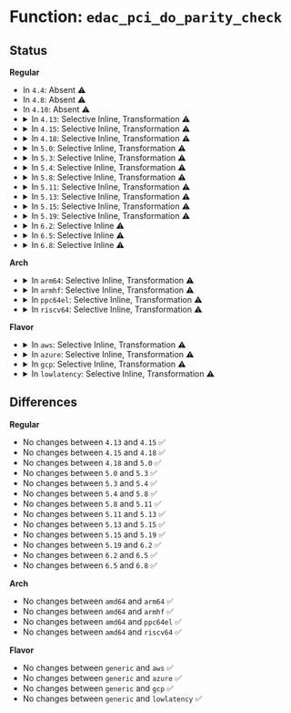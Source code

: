 # Function: <code>edac_pci_do_parity_check</code>

## Status
<b>Regular</b>
<ul>
<li>
In <code>4.4</code>: Absent ⚠️
</li>
<li>
In <code>4.8</code>: Absent ⚠️
</li>
<li>
In <code>4.10</code>: Absent ⚠️
</li>
<li>
<details>
<summary>In <code>4.13</code>: Selective Inline, Transformation ⚠️</summary>

```c
void edac_pci_do_parity_check();
```

**Collision:** Unique Global

**Inline:** Selective

**Transformation:** True

**Instances:**

```
In drivers/edac/edac_pci_sysfs.c (ffffffff8176045a)
Location: drivers/edac/edac_pci_sysfs.c:639
Inline: True
Inline callers:
  - drivers/edac/edac_pci_sysfs.c:edac_pci_handle_npe
  - drivers/edac/edac_pci_sysfs.c:edac_pci_handle_pe
Direct callers:
  - drivers/edac/edac_pci.c:edac_pci_generic_check
  - drivers/edac/edac_pci_sysfs.c:edac_pci_handle_npe
  - drivers/edac/edac_pci_sysfs.c:edac_pci_handle_pe
```
**Symbols:**

```
ffffffff81760380-ffffffff817603e5: edac_pci_do_parity_check.part.2 (STB_LOCAL)
ffffffff81760660-ffffffff8176067c: edac_pci_do_parity_check (STB_GLOBAL)
```
</details>
</li>
<li>
<details>
<summary>In <code>4.15</code>: Selective Inline, Transformation ⚠️</summary>

```c
void edac_pci_do_parity_check();
```

**Collision:** Unique Global

**Inline:** Selective

**Transformation:** True

**Instances:**

```
In drivers/edac/edac_pci_sysfs.c (ffffffff817d24ea)
Location: drivers/edac/edac_pci_sysfs.c:639
Inline: True
Inline callers:
  - drivers/edac/edac_pci_sysfs.c:edac_pci_handle_npe
  - drivers/edac/edac_pci_sysfs.c:edac_pci_handle_pe
Direct callers:
  - drivers/edac/edac_pci.c:edac_pci_generic_check
  - drivers/edac/edac_pci_sysfs.c:edac_pci_handle_npe
  - drivers/edac/edac_pci_sysfs.c:edac_pci_handle_pe
```
**Symbols:**

```
ffffffff817d2410-ffffffff817d2475: edac_pci_do_parity_check.part.2 (STB_LOCAL)
ffffffff817d26f0-ffffffff817d270c: edac_pci_do_parity_check (STB_GLOBAL)
```
</details>
</li>
<li>
<details>
<summary>In <code>4.18</code>: Selective Inline, Transformation ⚠️</summary>

```c
void edac_pci_do_parity_check();
```

**Collision:** Unique Global

**Inline:** Selective

**Transformation:** True

**Instances:**

```
In drivers/edac/edac_pci_sysfs.c (ffffffff8181b17e)
Location: drivers/edac/edac_pci_sysfs.c:639
Inline: True
Inline callers:
  - drivers/edac/edac_pci_sysfs.c:edac_pci_handle_npe
  - drivers/edac/edac_pci_sysfs.c:edac_pci_handle_pe
Direct callers:
  - drivers/edac/edac_pci.c:edac_pci_generic_check
  - drivers/edac/edac_pci_sysfs.c:edac_pci_handle_npe
  - drivers/edac/edac_pci_sysfs.c:edac_pci_handle_pe
```
**Symbols:**

```
ffffffff8181b0c0-ffffffff8181b11d: edac_pci_do_parity_check.part.4 (STB_LOCAL)
ffffffff8181b4e3-ffffffff8181b4ef: edac_pci_do_parity_check.part.4.cold.7 (STB_LOCAL)
ffffffff8181b370-ffffffff8181b38b: edac_pci_do_parity_check (STB_GLOBAL)
```
</details>
</li>
<li>
<details>
<summary>In <code>5.0</code>: Selective Inline, Transformation ⚠️</summary>

```c
void edac_pci_do_parity_check();
```

**Collision:** Unique Global

**Inline:** Selective

**Transformation:** True

**Instances:**

```
In drivers/edac/edac_pci_sysfs.c (ffffffff8184696e)
Location: drivers/edac/edac_pci_sysfs.c:639
Inline: True
Inline callers:
  - drivers/edac/edac_pci_sysfs.c:edac_pci_handle_npe
  - drivers/edac/edac_pci_sysfs.c:edac_pci_handle_pe
Direct callers:
  - drivers/edac/edac_pci.c:edac_pci_generic_check
  - drivers/edac/edac_pci_sysfs.c:edac_pci_handle_npe
  - drivers/edac/edac_pci_sysfs.c:edac_pci_handle_pe
```
**Symbols:**

```
ffffffff818468b0-ffffffff8184690d: edac_pci_do_parity_check.part.4 (STB_LOCAL)
ffffffff81846cd3-ffffffff81846cdf: edac_pci_do_parity_check.part.4.cold.6 (STB_LOCAL)
ffffffff81846b60-ffffffff81846b7b: edac_pci_do_parity_check (STB_GLOBAL)
```
</details>
</li>
<li>
<details>
<summary>In <code>5.3</code>: Selective Inline, Transformation ⚠️</summary>

```c
void edac_pci_do_parity_check();
```

**Collision:** Unique Global

**Inline:** Selective

**Transformation:** True

**Instances:**

```
In drivers/edac/edac_pci_sysfs.c (ffffffff8188970e)
Location: drivers/edac/edac_pci_sysfs.c:639
Inline: True
Inline callers:
  - drivers/edac/edac_pci_sysfs.c:edac_pci_handle_npe
  - drivers/edac/edac_pci_sysfs.c:edac_pci_handle_pe
Direct callers:
  - drivers/edac/edac_pci.c:edac_pci_generic_check
  - drivers/edac/edac_pci_sysfs.c:edac_pci_handle_npe
  - drivers/edac/edac_pci_sysfs.c:edac_pci_handle_pe
```
**Symbols:**

```
ffffffff81889650-ffffffff818896a6: edac_pci_do_parity_check.part.0 (STB_LOCAL)
ffffffff81889a94-ffffffff81889aa0: edac_pci_do_parity_check.part.0.cold (STB_LOCAL)
ffffffff81889930-ffffffff8188994b: edac_pci_do_parity_check (STB_GLOBAL)
```
</details>
</li>
<li>
<details>
<summary>In <code>5.4</code>: Selective Inline, Transformation ⚠️</summary>

```c
void edac_pci_do_parity_check();
```

**Collision:** Unique Global

**Inline:** Selective

**Transformation:** True

**Instances:**

```
In drivers/edac/edac_pci_sysfs.c (ffffffff818bb6be)
Location: drivers/edac/edac_pci_sysfs.c:639
Inline: True
Inline callers:
  - drivers/edac/edac_pci_sysfs.c:edac_pci_handle_npe
  - drivers/edac/edac_pci_sysfs.c:edac_pci_handle_pe
Direct callers:
  - drivers/edac/edac_pci.c:edac_pci_generic_check
  - drivers/edac/edac_pci_sysfs.c:edac_pci_handle_npe
  - drivers/edac/edac_pci_sysfs.c:edac_pci_handle_pe
```
**Symbols:**

```
ffffffff818bb600-ffffffff818bb656: edac_pci_do_parity_check.part.0 (STB_LOCAL)
ffffffff818bba44-ffffffff818bba50: edac_pci_do_parity_check.part.0.cold (STB_LOCAL)
ffffffff818bb8e0-ffffffff818bb8fb: edac_pci_do_parity_check (STB_GLOBAL)
```
</details>
</li>
<li>
<details>
<summary>In <code>5.8</code>: Selective Inline, Transformation ⚠️</summary>

```c
void edac_pci_do_parity_check();
```

**Collision:** Unique Global

**Inline:** Selective

**Transformation:** True

**Instances:**

```
In drivers/edac/edac_pci_sysfs.c (ffffffff8198bece)
Location: drivers/edac/edac_pci_sysfs.c:639
Inline: True
Inline callers:
  - drivers/edac/edac_pci_sysfs.c:edac_pci_handle_npe
  - drivers/edac/edac_pci_sysfs.c:edac_pci_handle_pe
Direct callers:
  - drivers/edac/edac_pci.c:edac_pci_generic_check
  - drivers/edac/edac_pci_sysfs.c:edac_pci_handle_npe
  - drivers/edac/edac_pci_sysfs.c:edac_pci_handle_pe
```
**Symbols:**

```
ffffffff8198be10-ffffffff8198be66: edac_pci_do_parity_check.part.0 (STB_LOCAL)
ffffffff8198c2f8-ffffffff8198c304: edac_pci_do_parity_check.part.0.cold (STB_LOCAL)
ffffffff8198c140-ffffffff8198c15b: edac_pci_do_parity_check (STB_GLOBAL)
```
</details>
</li>
<li>
<details>
<summary>In <code>5.11</code>: Selective Inline, Transformation ⚠️</summary>

```c
void edac_pci_do_parity_check();
```

**Collision:** Unique Global

**Inline:** Selective

**Transformation:** True

**Instances:**

```
In drivers/edac/edac_pci_sysfs.c (ffffffff8198f9fe)
Location: drivers/edac/edac_pci_sysfs.c:639
Inline: True
Inline callers:
  - drivers/edac/edac_pci_sysfs.c:edac_pci_handle_npe
  - drivers/edac/edac_pci_sysfs.c:edac_pci_handle_pe
Direct callers:
  - drivers/edac/edac_pci.c:edac_pci_generic_check
  - drivers/edac/edac_pci_sysfs.c:edac_pci_handle_npe
  - drivers/edac/edac_pci_sysfs.c:edac_pci_handle_pe
```
**Symbols:**

```
ffffffff8198f940-ffffffff8198f996: edac_pci_do_parity_check.part.0 (STB_LOCAL)
ffffffff81c28ce7-ffffffff81c28cf3: edac_pci_do_parity_check.part.0.cold (STB_LOCAL)
ffffffff8198fc70-ffffffff8198fc8b: edac_pci_do_parity_check (STB_GLOBAL)
```
</details>
</li>
<li>
<details>
<summary>In <code>5.13</code>: Selective Inline, Transformation ⚠️</summary>

```c
void edac_pci_do_parity_check();
```

**Collision:** Unique Global

**Inline:** Selective

**Transformation:** True

**Instances:**

```
In drivers/edac/edac_pci_sysfs.c (ffffffff8197400e)
Location: drivers/edac/edac_pci_sysfs.c:639
Inline: True
Inline callers:
  - drivers/edac/edac_pci_sysfs.c:edac_pci_handle_npe
  - drivers/edac/edac_pci_sysfs.c:edac_pci_handle_pe
Direct callers:
  - drivers/edac/edac_pci.c:edac_pci_generic_check
  - drivers/edac/edac_pci_sysfs.c:edac_pci_handle_npe
  - drivers/edac/edac_pci_sysfs.c:edac_pci_handle_pe
```
**Symbols:**

```
ffffffff81973f50-ffffffff81973fa6: edac_pci_do_parity_check.part.0 (STB_LOCAL)
ffffffff81c1aeda-ffffffff81c1aee6: edac_pci_do_parity_check.part.0.cold (STB_LOCAL)
ffffffff81974250-ffffffff8197426b: edac_pci_do_parity_check (STB_GLOBAL)
```
</details>
</li>
<li>
<details>
<summary>In <code>5.15</code>: Selective Inline, Transformation ⚠️</summary>

```c
void edac_pci_do_parity_check();
```

**Collision:** Unique Global

**Inline:** Selective

**Transformation:** True

**Instances:**

```
In drivers/edac/edac_pci_sysfs.c (ffffffff81a1cd0e)
Location: drivers/edac/edac_pci_sysfs.c:639
Inline: True
Inline callers:
  - drivers/edac/edac_pci_sysfs.c:edac_pci_handle_npe
  - drivers/edac/edac_pci_sysfs.c:edac_pci_handle_pe
Direct callers:
  - drivers/edac/edac_pci.c:edac_pci_generic_check
  - drivers/edac/edac_pci_sysfs.c:edac_pci_handle_npe
  - drivers/edac/edac_pci_sysfs.c:edac_pci_handle_pe
```
**Symbols:**

```
ffffffff81a1cc50-ffffffff81a1cca6: edac_pci_do_parity_check.part.0 (STB_LOCAL)
ffffffff81d2ae0a-ffffffff81d2ae16: edac_pci_do_parity_check.part.0.cold (STB_LOCAL)
ffffffff81a1cf50-ffffffff81a1cf6b: edac_pci_do_parity_check (STB_GLOBAL)
```
</details>
</li>
<li>
<details>
<summary>In <code>5.19</code>: Selective Inline, Transformation ⚠️</summary>

```c
void edac_pci_do_parity_check();
```

**Collision:** Unique Global

**Inline:** Selective

**Transformation:** True

**Instances:**

```
In drivers/edac/edac_pci_sysfs.c (ffffffff81ef6fa9)
Location: drivers/edac/edac_pci_sysfs.c:641
Inline: True
Direct callers:
  - drivers/edac/edac_pci.c:edac_pci_generic_check
  - drivers/edac/edac_pci_sysfs.c:edac_pci_handle_npe
  - drivers/edac/edac_pci_sysfs.c:edac_pci_handle_pe
```
**Symbols:**

```
ffffffff81ef6fa9-ffffffff81ef6fb5: edac_pci_do_parity_check.cold (STB_LOCAL)
ffffffff81b86050-ffffffff81b860ca: edac_pci_do_parity_check (STB_GLOBAL)
```
</details>
</li>
<li>
<details>
<summary>In <code>6.2</code>: Selective Inline ⚠️</summary>

```c
void edac_pci_do_parity_check();
```

**Collision:** Unique Global

**Inline:** Selective

**Transformation:** False

**Instances:**

```
In drivers/edac/edac_pci_sysfs.c (ffffffff81d253f0)
Location: drivers/edac/edac_pci_sysfs.c:641
Inline: True
Direct callers:
  - drivers/edac/edac_pci.c:edac_pci_generic_check
  - drivers/edac/edac_pci_sysfs.c:edac_pci_handle_npe
  - drivers/edac/edac_pci_sysfs.c:edac_pci_handle_npe
  - drivers/edac/edac_pci_sysfs.c:edac_pci_handle_pe
  - drivers/edac/edac_pci_sysfs.c:edac_pci_handle_pe
```
**Symbols:**

```
ffffffff81d253f0-ffffffff81d25472: edac_pci_do_parity_check (STB_GLOBAL)
```
</details>
</li>
<li>
<details>
<summary>In <code>6.5</code>: Selective Inline ⚠️</summary>

```c
void edac_pci_do_parity_check();
```

**Collision:** Unique Global

**Inline:** Selective

**Transformation:** False

**Instances:**

```
In drivers/edac/edac_pci_sysfs.c (ffffffff81d8e630)
Location: drivers/edac/edac_pci_sysfs.c:645
Inline: True
Direct callers:
  - drivers/edac/edac_pci.c:edac_pci_generic_check
  - drivers/edac/edac_pci_sysfs.c:edac_pci_handle_npe
  - drivers/edac/edac_pci_sysfs.c:edac_pci_handle_npe
  - drivers/edac/edac_pci_sysfs.c:edac_pci_handle_pe
  - drivers/edac/edac_pci_sysfs.c:edac_pci_handle_pe
```
**Symbols:**

```
ffffffff81d8e630-ffffffff81d8e6b2: edac_pci_do_parity_check (STB_GLOBAL)
```
</details>
</li>
<li>
<details>
<summary>In <code>6.8</code>: Selective Inline ⚠️</summary>

```c
void edac_pci_do_parity_check();
```

**Collision:** Unique Global

**Inline:** Selective

**Transformation:** False

**Instances:**

```
In drivers/edac/edac_pci_sysfs.c (ffffffff81e45f40)
Location: drivers/edac/edac_pci_sysfs.c:645
Inline: True
Direct callers:
  - drivers/edac/edac_pci.c:edac_pci_generic_check
  - drivers/edac/edac_pci_sysfs.c:edac_pci_handle_npe
  - drivers/edac/edac_pci_sysfs.c:edac_pci_handle_npe
  - drivers/edac/edac_pci_sysfs.c:edac_pci_handle_pe
  - drivers/edac/edac_pci_sysfs.c:edac_pci_handle_pe
```
**Symbols:**

```
ffffffff81e45f40-ffffffff81e45fc2: edac_pci_do_parity_check (STB_GLOBAL)
```
</details>
</li>
</ul>
<b>Arch</b>
<ul>
<li>
<details>
<summary>In <code>arm64</code>: Selective Inline, Transformation ⚠️</summary>

```c
void edac_pci_do_parity_check();
```

**Collision:** Unique Global

**Inline:** Selective

**Transformation:** True

**Instances:**

```
In drivers/edac/edac_pci_sysfs.c (ffff800010b14070)
Location: drivers/edac/edac_pci_sysfs.c:639
Inline: True
Inline callers:
  - drivers/edac/edac_pci_sysfs.c:edac_pci_handle_npe
  - drivers/edac/edac_pci_sysfs.c:edac_pci_handle_pe
Direct callers:
  - drivers/edac/edac_pci.c:edac_pci_generic_check
  - drivers/edac/edac_pci_sysfs.c:edac_pci_handle_npe
  - drivers/edac/edac_pci_sysfs.c:edac_pci_handle_pe
```
**Symbols:**

```
ffff800010b13f28-ffff800010b13fa0: edac_pci_do_parity_check.part.0 (STB_LOCAL)
ffff800010b14330-ffff800010b14358: edac_pci_do_parity_check (STB_GLOBAL)
```
</details>
</li>
<li>
<details>
<summary>In <code>armhf</code>: Selective Inline, Transformation ⚠️</summary>

```c
void edac_pci_do_parity_check();
```

**Collision:** Unique Global

**Inline:** Selective

**Transformation:** True

**Instances:**

```
In drivers/edac/edac_pci_sysfs.c (c0bf1ed8)
Location: drivers/edac/edac_pci_sysfs.c:639
Inline: True
Inline callers:
  - drivers/edac/edac_pci_sysfs.c:edac_pci_handle_npe
  - drivers/edac/edac_pci_sysfs.c:edac_pci_handle_pe
Direct callers:
  - drivers/edac/edac_pci.c:edac_pci_generic_check
  - drivers/edac/edac_pci_sysfs.c:edac_pci_handle_npe
  - drivers/edac/edac_pci_sysfs.c:edac_pci_handle_pe
```
**Symbols:**

```
c0bf1d98-c0bf1e00: edac_pci_do_parity_check.part.0 (STB_LOCAL)
c0bf2130-c0bf2160: edac_pci_do_parity_check (STB_GLOBAL)
```
</details>
</li>
<li>
<details>
<summary>In <code>ppc64el</code>: Selective Inline, Transformation ⚠️</summary>

```c
void edac_pci_do_parity_check();
```

**Collision:** Unique Global

**Inline:** Selective

**Transformation:** True

**Instances:**

```
In drivers/edac/edac_pci_sysfs.c (c000000000c08e44)
Location: drivers/edac/edac_pci_sysfs.c:639
Inline: True
Inline callers:
  - drivers/edac/edac_pci_sysfs.c:edac_pci_handle_npe
  - drivers/edac/edac_pci_sysfs.c:edac_pci_handle_pe
Direct callers:
  - drivers/edac/edac_pci.c:edac_pci_generic_check
  - drivers/edac/edac_pci_sysfs.c:edac_pci_handle_npe
  - drivers/edac/edac_pci_sysfs.c:edac_pci_handle_npe
  - drivers/edac/edac_pci_sysfs.c:edac_pci_handle_pe
  - drivers/edac/edac_pci_sysfs.c:edac_pci_handle_pe
```
**Symbols:**

```
c000000000c08c90-c000000000c08d54: edac_pci_do_parity_check.part.0 (STB_LOCAL)
c000000000c091d0-c000000000c091f4: edac_pci_do_parity_check (STB_GLOBAL)
```
</details>
</li>
<li>
<details>
<summary>In <code>riscv64</code>: Selective Inline, Transformation ⚠️</summary>

```c
void edac_pci_do_parity_check();
```

**Collision:** Unique Global

**Inline:** Selective

**Transformation:** True

**Instances:**

```
In drivers/edac/edac_pci_sysfs.c (ffffffe0007007f4)
Location: drivers/edac/edac_pci_sysfs.c:639
Inline: True
Inline callers:
  - drivers/edac/edac_pci_sysfs.c:edac_pci_handle_npe
  - drivers/edac/edac_pci_sysfs.c:edac_pci_handle_pe
Direct callers:
  - drivers/edac/edac_pci.c:edac_pci_generic_check
  - drivers/edac/edac_pci_sysfs.c:edac_pci_handle_npe
  - drivers/edac/edac_pci_sysfs.c:edac_pci_handle_pe
```
**Symbols:**

```
ffffffe0007006f2-ffffffe000700760: edac_pci_do_parity_check.part.0 (STB_LOCAL)
ffffffe000700a60-ffffffe000700a8c: edac_pci_do_parity_check (STB_GLOBAL)
```
</details>
</li>
</ul>
<b>Flavor</b>
<ul>
<li>
<details>
<summary>In <code>aws</code>: Selective Inline, Transformation ⚠️</summary>

```c
void edac_pci_do_parity_check();
```

**Collision:** Unique Global

**Inline:** Selective

**Transformation:** True

**Instances:**

```
In drivers/edac/edac_pci_sysfs.c (ffffffff8186153e)
Location: drivers/edac/edac_pci_sysfs.c:639
Inline: True
Inline callers:
  - drivers/edac/edac_pci_sysfs.c:edac_pci_handle_npe
  - drivers/edac/edac_pci_sysfs.c:edac_pci_handle_pe
Direct callers:
  - drivers/edac/edac_pci.c:edac_pci_generic_check
  - drivers/edac/edac_pci_sysfs.c:edac_pci_handle_npe
  - drivers/edac/edac_pci_sysfs.c:edac_pci_handle_pe
```
**Symbols:**

```
ffffffff81861480-ffffffff818614d6: edac_pci_do_parity_check.part.0 (STB_LOCAL)
ffffffff818618c4-ffffffff818618d0: edac_pci_do_parity_check.part.0.cold (STB_LOCAL)
ffffffff81861760-ffffffff8186177b: edac_pci_do_parity_check (STB_GLOBAL)
```
</details>
</li>
<li>
<details>
<summary>In <code>azure</code>: Selective Inline, Transformation ⚠️</summary>

```c
void edac_pci_do_parity_check();
```

**Collision:** Unique Global

**Inline:** Selective

**Transformation:** True

**Instances:**

```
In drivers/edac/edac_pci_sysfs.c (ffffffff81828aee)
Location: drivers/edac/edac_pci_sysfs.c:639
Inline: True
Inline callers:
  - drivers/edac/edac_pci_sysfs.c:edac_pci_handle_npe
  - drivers/edac/edac_pci_sysfs.c:edac_pci_handle_pe
Direct callers:
  - drivers/edac/edac_pci.c:edac_pci_generic_check
  - drivers/edac/edac_pci_sysfs.c:edac_pci_handle_npe
  - drivers/edac/edac_pci_sysfs.c:edac_pci_handle_pe
```
**Symbols:**

```
ffffffff81828a30-ffffffff81828a86: edac_pci_do_parity_check.part.0 (STB_LOCAL)
ffffffff81828e74-ffffffff81828e80: edac_pci_do_parity_check.part.0.cold (STB_LOCAL)
ffffffff81828d10-ffffffff81828d2b: edac_pci_do_parity_check (STB_GLOBAL)
```
</details>
</li>
<li>
<details>
<summary>In <code>gcp</code>: Selective Inline, Transformation ⚠️</summary>

```c
void edac_pci_do_parity_check();
```

**Collision:** Unique Global

**Inline:** Selective

**Transformation:** True

**Instances:**

```
In drivers/edac/edac_pci_sysfs.c (ffffffff818b0b6e)
Location: drivers/edac/edac_pci_sysfs.c:639
Inline: True
Inline callers:
  - drivers/edac/edac_pci_sysfs.c:edac_pci_handle_npe
  - drivers/edac/edac_pci_sysfs.c:edac_pci_handle_pe
Direct callers:
  - drivers/edac/edac_pci.c:edac_pci_generic_check
  - drivers/edac/edac_pci_sysfs.c:edac_pci_handle_npe
  - drivers/edac/edac_pci_sysfs.c:edac_pci_handle_pe
```
**Symbols:**

```
ffffffff818b0ab0-ffffffff818b0b06: edac_pci_do_parity_check.part.0 (STB_LOCAL)
ffffffff818b0ef4-ffffffff818b0f00: edac_pci_do_parity_check.part.0.cold (STB_LOCAL)
ffffffff818b0d90-ffffffff818b0dab: edac_pci_do_parity_check (STB_GLOBAL)
```
</details>
</li>
<li>
<details>
<summary>In <code>lowlatency</code>: Selective Inline, Transformation ⚠️</summary>

```c
void edac_pci_do_parity_check();
```

**Collision:** Unique Global

**Inline:** Selective

**Transformation:** True

**Instances:**

```
In drivers/edac/edac_pci_sysfs.c (ffffffff818ccdfe)
Location: drivers/edac/edac_pci_sysfs.c:639
Inline: True
Inline callers:
  - drivers/edac/edac_pci_sysfs.c:edac_pci_handle_npe
  - drivers/edac/edac_pci_sysfs.c:edac_pci_handle_pe
Direct callers:
  - drivers/edac/edac_pci.c:edac_pci_generic_check
  - drivers/edac/edac_pci_sysfs.c:edac_pci_handle_npe
  - drivers/edac/edac_pci_sysfs.c:edac_pci_handle_pe
```
**Symbols:**

```
ffffffff818ccd40-ffffffff818ccd96: edac_pci_do_parity_check.part.0 (STB_LOCAL)
ffffffff818cd184-ffffffff818cd190: edac_pci_do_parity_check.part.0.cold (STB_LOCAL)
ffffffff818cd020-ffffffff818cd03b: edac_pci_do_parity_check (STB_GLOBAL)
```
</details>
</li>
</ul>

## Differences
<b>Regular</b>
<ul>
<li>
No changes between <code>4.13</code> and <code>4.15</code> ✅
</li>
<li>
No changes between <code>4.15</code> and <code>4.18</code> ✅
</li>
<li>
No changes between <code>4.18</code> and <code>5.0</code> ✅
</li>
<li>
No changes between <code>5.0</code> and <code>5.3</code> ✅
</li>
<li>
No changes between <code>5.3</code> and <code>5.4</code> ✅
</li>
<li>
No changes between <code>5.4</code> and <code>5.8</code> ✅
</li>
<li>
No changes between <code>5.8</code> and <code>5.11</code> ✅
</li>
<li>
No changes between <code>5.11</code> and <code>5.13</code> ✅
</li>
<li>
No changes between <code>5.13</code> and <code>5.15</code> ✅
</li>
<li>
No changes between <code>5.15</code> and <code>5.19</code> ✅
</li>
<li>
No changes between <code>5.19</code> and <code>6.2</code> ✅
</li>
<li>
No changes between <code>6.2</code> and <code>6.5</code> ✅
</li>
<li>
No changes between <code>6.5</code> and <code>6.8</code> ✅
</li>
</ul>
<b>Arch</b>
<ul>
<li>
No changes between <code>amd64</code> and <code>arm64</code> ✅
</li>
<li>
No changes between <code>amd64</code> and <code>armhf</code> ✅
</li>
<li>
No changes between <code>amd64</code> and <code>ppc64el</code> ✅
</li>
<li>
No changes between <code>amd64</code> and <code>riscv64</code> ✅
</li>
</ul>
<b>Flavor</b>
<ul>
<li>
No changes between <code>generic</code> and <code>aws</code> ✅
</li>
<li>
No changes between <code>generic</code> and <code>azure</code> ✅
</li>
<li>
No changes between <code>generic</code> and <code>gcp</code> ✅
</li>
<li>
No changes between <code>generic</code> and <code>lowlatency</code> ✅
</li>
</ul>
